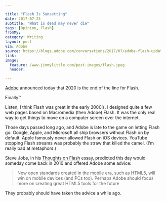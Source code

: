 ```yaml
---

title: "Flash Is Sunsetting"
date: 2017-07-25
subtitle: "What is dead may never die"
tags: [Opinion, Flash]
fromMy: 
category: Writing
layout: post
via: Adobe
source: https://blogs.adobe.com/conversations/2017/07/adobe-flash-update.html
link: 
image:
  feature: /www.jimmylittle.com/post-images/flash.jpeg
  header:

---
```


[Adobe](https://blogs.adobe.com/conversations/2017/07/adobe-flash-update.html) announced today that 2020 is the end of the line for Flash.

Finally™

<!-- more -->

Listen, I think Flash was great in the early 2000’s. I designed quite a few web pages based on Macromedia (then Adobe) Flash. It was the only real way to get things to move on a computer screen over the internet. 

Those days passed long ago, and Adobe is late to the game on letting Flash go. Google, Apple, and Microsoft all ship browsers without Flash on by default. Apple famously never allowed Flash on iOS devices. YouTube stopping Flash streams was probably the straw that killed the camel. (I’m really bad at metaphors.)

Steve Jobs, in his [Thoughts on Flash](https://www.apple.com/hotnews/thoughts-on-flash/) essay, predicted this day would someday come back in 2010 and offered Adobe some advice:

> New open standards created in the mobile era, such as HTML5, will win on mobile devices (and PCs too). Perhaps Adobe should focus more on creating great HTML5 tools for the future

They probably should have taken the advice a while ago.

<!-- #Opinion, #Flash -->
